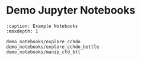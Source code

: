 # Demo Jupyter Notebooks

```{toctree}
:caption: Example Notebooks
:maxdepth: 1

demo_notebooks/explore_cchdo
demo_notebooks/explore_cchdo_bottle
demo_notebooks/manip_ctd_btl
```